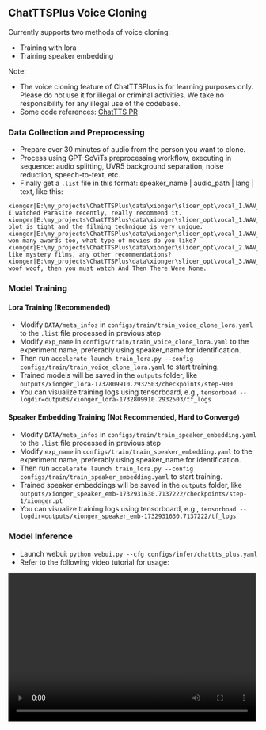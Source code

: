 ## ChatTTSPlus Voice Cloning
Currently supports two methods of voice cloning:
* Training with lora 
* Training speaker embedding

Note:
* The voice cloning feature of ChatTTSPlus is for learning purposes only. Please do not use it for illegal or criminal activities. We take no responsibility for any illegal use of the codebase.
* Some code references: [ChatTTS PR](https://github.com/2noise/ChatTTS/pull/680)

### Data Collection and Preprocessing
* Prepare over 30 minutes of audio from the person you want to clone.
* Process using GPT-SoViTs preprocessing workflow, executing in sequence: audio splitting, UVR5 background separation, noise reduction, speech-to-text, etc.
* Finally get a `.list` file in this format: speaker_name | audio_path | lang | text, like this:
```text 
xionger|E:\my_projects\ChatTTSPlus\data\xionger\slicer_opt\vocal_1.WAV_10.wav_0000000000_0000152640.wav|EN|Hehe, I watched Parasite recently, really recommend it.
xionger|E:\my_projects\ChatTTSPlus\data\xionger\slicer_opt\vocal_1.WAV_10.wav_0000152640_0000323520.wav|EN|The plot is tight and the filming technique is very unique.
xionger|E:\my_projects\ChatTTSPlus\data\xionger\slicer_opt\vocal_1.WAV_10.wav_0000323520_0000474880.wav|EN|It won many awards too, what type of movies do you like?
xionger|E:\my_projects\ChatTTSPlus\data\xionger\slicer_opt\vocal_2.WAV_10.wav_0000000000_0000114560.wav|EN|I like mystery films, any other recommendations?
xionger|E:\my_projects\ChatTTSPlus\data\xionger\slicer_opt\vocal_3.WAV_10.wav_0000000000_0000133760.wav|EN|Woof woof woof, then you must watch And Then There Were None.
```

### Model Training
#### Lora Training (Recommended)
* Modify `DATA/meta_infos` in `configs/train/train_voice_clone_lora.yaml` to the `.list` file processed in previous step
* Modify `exp_name` in `configs/train/train_voice_clone_lora.yaml` to the experiment name, preferably using speaker_name for identification.
* Then run `accelerate launch train_lora.py --config configs/train/train_voice_clone_lora.yaml` to start training.
* Trained models will be saved in the `outputs` folder, like `outputs/xionger_lora-1732809910.2932503/checkpoints/step-900`
* You can visualize training logs using tensorboard, e.g., `tensorboad --logdir=outputs/xionger_lora-1732809910.2932503/tf_logs`

#### Speaker Embedding Training (Not Recommended, Hard to Converge)
* Modify `DATA/meta_infos` in `configs/train/train_speaker_embedding.yaml` to the `.list` file processed in previous step
* Modify `exp_name` in `configs/train/train_speaker_embedding.yaml` to the experiment name, preferably using speaker_name for identification.
* Then run `accelerate launch train_lora.py --config configs/train/train_speaker_embedding.yaml` to start training.
* Trained speaker embeddings will be saved in the `outputs` folder, like `outputs/xionger_speaker_emb-1732931630.7137222/checkpoints/step-1/xionger.pt`
* You can visualize training logs using tensorboard, e.g., `tensorboad --logdir=outputs/xionger_speaker_emb-1732931630.7137222/tf_logs`

### Model Inference
* Launch webui: `python webui.py --cfg configs/infer/chattts_plus.yaml`
* Refer to the following video tutorial for usage:

<video src="https://github.com/user-attachments/assets/bd2c1e48-6339-4ad7-bcfa-ed008c992594" controls="controls" width="500" height="300">Your browser doesn't support playing this video!</video>